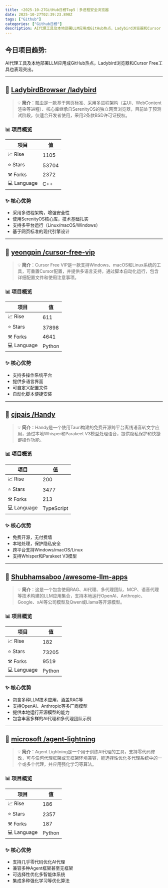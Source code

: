 ```yaml
---
title: ⚡️2025-10-27GitHub日榜Top5｜多进程安全浏览器
date: 2025-10-27T02:39:23.890Z
tags: ["Github"]
categories: ["Github日榜"]
description: AI代理工具及本地部署LLM应用成GitHub热点，Ladybird浏览器和Cursor Free工具也表现突出。
---
```

## **今日项目趋势:**

AI代理工具及本地部署LLM应用成GitHub热点，Ladybird浏览器和Cursor Free工具也表现突出。

---
## 🚀 [LadybirdBrowser /ladybird](https://github.com/LadybirdBrowser/ladybird)

> 💡 **简介**：瓢虫是一款基于网页标准、采用多进程架构（主UI、WebContent渲染等进程）、核心库继承自SerenityOS的独立网页浏览器，目前处于预测试阶段，仅适合开发者使用，采用2条款BSD许可证授权。

### 📊 项目概览
| 项目 | 值 |
|------|----|
| 📈 Rise | 1105 |
| ⭐ Stars | 53704 |
| ⚒️ Forks | 2372 |
| 💻 Language | C++ |

### ✨ 核心优势
- 采用多进程架构，增强安全性
- 使用SerenityOS核心库，技术基础扎实
- 支持多平台运行（Linux/macOS/Windows）
- 基于网页标准的现代引擎设计

---
## 🚀 [yeongpin /cursor-free-vip](https://github.com/yeongpin/cursor-free-vip)

> 💡 **简介**：Cursor Free VIP是一款支持Windows、macOS和Linux系统的工具，可重置Cursor配置，并提供多语言支持，通过脚本自动化运行，包含详细配置文件和使用注意事项。

### 📊 项目概览
| 项目 | 值 |
|------|----|
| 📈 Rise | 611 |
| ⭐ Stars | 37898 |
| ⚒️ Forks | 4641 |
| 💻 Language | Python |

### ✨ 核心优势
- 支持多操作系统平台
- 提供多语言界面
- 可自定义配置文件
- 自动化脚本便捷安装

---
## 🚀 [cjpais /Handy](https://github.com/cjpais/Handy)

> 💡 **简介**：Handy是一个使用Tauri构建的免费开源跨平台离线语音转文字应用，通过本地Whisper和Parakeet V3模型处理语音，提供隐私保护和快捷键操作功能。

### 📊 项目概览
| 项目 | 值 |
|------|----|
| 📈 Rise | 200 |
| ⭐ Stars | 3477 |
| ⚒️ Forks | 213 |
| 💻 Language | TypeScript |

### ✨ 核心优势
- 免费开源，无付费墙
- 本地处理，保护隐私安全
- 跨平台支持Windows/macOS/Linux
- 支持Whisper和Parakeet V3模型

---
## 🚀 [Shubhamsaboo /awesome-llm-apps](https://github.com/Shubhamsaboo/awesome-llm-apps)

> 💡 **简介**：这是一个包含使用RAG、AI代理、多代理团队、MCP、语音代理等技术构建的LLM应用集合，支持本地运行OpenAI、Anthropic、Google、xAI等公司模型及Qwen或Llama等开源模型。

### 📊 项目概览
| 项目 | 值 |
|------|----|
| 📈 Rise | 182 |
| ⭐ Stars | 73205 |
| ⚒️ Forks | 9519 |
| 💻 Language | Python |

### ✨ 核心优势
- 包含多种LLM技术应用，涵盖RAG等
- 支持OpenAI、Anthropic等多厂商模型
- 提供本地运行开源模型的能力
- 包含丰富多样的AI代理和多代理团队示例

---
## 🚀 [microsoft /agent-lightning](https://github.com/microsoft/agent-lightning)

> 💡 **简介**：Agent Lightning是一个用于训练AI代理的工具，支持零代码修改，可与任何代理框架或无框架环境兼容，能选择性优化多代理系统中的一个或多个代理，并应用强化学习等算法。

### 📊 项目概览
| 项目 | 值 |
|------|----|
| 📈 Rise | 186 |
| ⭐ Stars | 2357 |
| ⚒️ Forks | 187 |
| 💻 Language | Python |

### ✨ 核心优势
- 支持几乎零代码优化AI代理
- 兼容多种Agent框架甚至无框架
- 可选择性优化多智能体系统
- 集成多种强化学习等优化算法